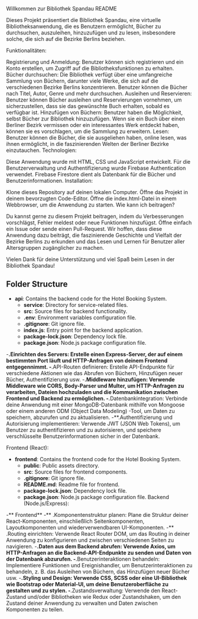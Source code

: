 
Willkommen zur Bibliothek Spandau README

Dieses Projekt präsentiert die Bibliothek Spandau, eine virtuelle Bibliotheksanwendung, die es Benutzern ermöglicht, Bücher zu durchsuchen, auszuleihen, hinzuzufügen und zu lesen, insbesondere solche, die sich auf die Bezirke Berlins beziehen.

Funktionalitäten:

Registrierung und Anmeldung: Benutzer können sich registrieren und ein Konto erstellen, um Zugriff auf die Bibliotheksfunktionen zu erhalten.
Bücher durchsuchen: Die Bibliothek verfügt über eine umfangreiche Sammlung von Büchern, darunter viele Werke, die sich auf die verschiedenen Bezirke Berlins konzentrieren. Benutzer können die Bücher nach Titel, Autor, Genre und mehr durchsuchen.
Ausleihen und Reservieren: Benutzer können Bücher ausleihen und Reservierungen vornehmen, um sicherzustellen, dass sie das gewünschte Buch erhalten, sobald es verfügbar ist.
Hinzufügen von Büchern: Benutzer haben die Möglichkeit, selbst Bücher zur Bibliothek hinzuzufügen. Wenn sie ein Buch über einen Berliner Bezirk vermissen oder ein interessantes Werk entdeckt haben, können sie es vorschlagen, um die Sammlung zu erweitern.
Lesen: Benutzer können die Bücher, die sie ausgeliehen haben, online lesen, was ihnen ermöglicht, in die faszinierenden Welten der Berliner Bezirke einzutauchen.
Technologien:

Diese Anwendung wurde mit HTML, CSS und JavaScript entwickelt.
Für die Benutzerverwaltung und Authentifizierung wurde Firebase Authentication verwendet.
Firebase Firestore dient als Datenbank für die Bücher und Benutzerinformationen.
Installation:

Klone dieses Repository auf deinen lokalen Computer.
Öffne das Projekt in deinem bevorzugten Code-Editor.
Öffne die index.html-Datei in einem Webbrowser, um die Anwendung zu starten.
Wie kann ich beitragen?

Du kannst gerne zu diesem Projekt beitragen, indem du Verbesserungen vorschlägst, Fehler meldest oder neue Funktionen hinzufügst. Öffne einfach ein Issue oder sende einen Pull-Request.
Wir hoffen, dass diese Anwendung dazu beiträgt, die faszinierende Geschichte und Vielfalt der Bezirke Berlins zu erkunden und das Lesen und Lernen für Benutzer aller Altersgruppen zugänglicher zu machen.

Vielen Dank für deine Unterstützung und viel Spaß beim Lesen in der Bibliothek Spandau!

## Folder Structure

- **api**: Contains the backend code for the Hotel Booking System.
  - **service**: Directory for service-related files.
  - **src**: Source files for backend functionality.
  - **.env**: Environment variables configuration file.
  - **.gitignore**: Git ignore file.
  - **index.js**: Entry point for the backend application.
  - **package-lock.json**: Dependency lock file.
  - **package.json**: Node.js package configuration file.



-**.Einrichten des Servers: Erstelle einen Express-Server, der auf einem bestimmten Port läuft und HTTP-Anfragen von deinem Frontend entgegennimmt.
-**.API-Routen definieren: Erstelle API-Endpunkte für verschiedene Aktionen wie das Abrufen von Büchern, Hinzufügen neuer Bücher, Authentifizierung usw.
-**.Middleware hinzufügen: Verwende Middleware wie CORS, Body-Parser und Multer, um HTTP-Anfragen zu verarbeiten, Dateien hochzuladen und die Kommunikation zwischen Frontend und Backend zu ermöglichen.
-**.Datenbankintegration: Verbinde deine Anwendung mit einer MongoDB-Datenbank mithilfe von Mongoose oder einem anderen ODM (Object Data Modeling) -Tool, um Daten zu speichern, abzurufen und zu aktualisieren.
-**.Authentifizierung und Autorisierung implementieren: Verwende JWT (JSON Web Tokens), um Benutzer zu authentifizieren und zu autorisieren, und speichere verschlüsselte Benutzerinformationen sicher in der Datenbank.


Frontend (React):
- **frontend**: Contains the frontend code for the Hotel Booking System.
  - **public**: Public assets directory.
  - **src**: Source files for frontend components.
  - **.gitignore**: Git ignore file.
  - **README.md**: Readme file for frontend.
  - **package-lock.json**: Dependency lock file.
  - **package.json**: Node.js package configuration file.
Backend (Node.js/Express):

-** Frontend**
-** .Komponentenstruktur planen: Plane die Struktur deiner React-Komponenten, einschließlich Seitenkomponenten, Layoutkomponenten und wiederverwendbaren UI-Komponenten.
-** .Routing einrichten: Verwende React Router DOM, um das Routing in deiner Anwendung zu konfigurieren und zwischen verschiedenen Seiten zu navigieren.
-**.Daten aus dem Backend abrufen: Verwende Axios, um HTTP-Anfragen an die Backend-API-Endpunkte zu senden und Daten von der Datenbank abzurufen.
-**.Benutzerinteraktionen behandeln: Implementiere Funktionen und Ereignishandler, um Benutzerinteraktionen zu behandeln, z. B. das Ausleihen von Büchern, das Hinzufügen neuer Bücher usw.
-**.Styling und Design: Verwende CSS, SCSS oder eine UI-Bibliothek wie Bootstrap oder Material-UI, um deine Benutzeroberfläche zu gestalten und zu stylen.
-**.Zustandsverwaltung: Verwende den React-Zustand und/oder Bibliotheken wie Redux oder Zustandshaken, um den Zustand deiner Anwendung zu verwalten und Daten zwischen Komponenten zu teilen.

